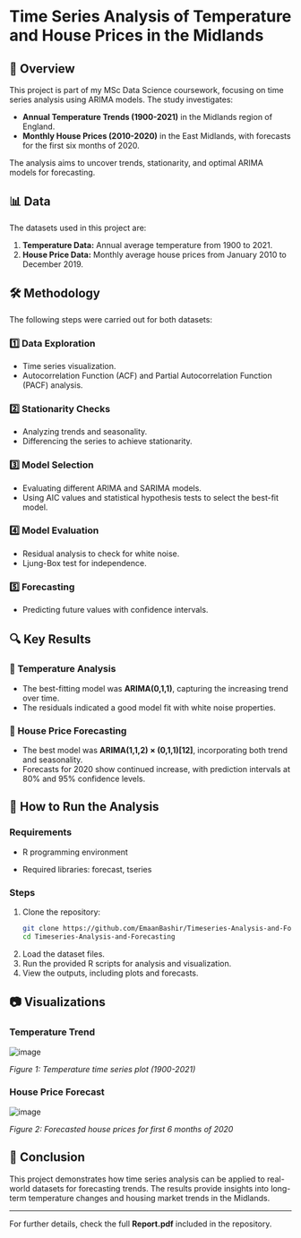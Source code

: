 # Time Series Analysis of Temperature and House Prices in the Midlands

## 📌 Overview

This project is part of my MSc Data Science coursework, focusing on time series analysis using ARIMA models. The study investigates:

- **Annual Temperature Trends (1900-2021)** in the Midlands region of England.
- **Monthly House Prices (2010-2020)** in the East Midlands, with forecasts for the first six months of 2020.

The analysis aims to uncover trends, stationarity, and optimal ARIMA models for forecasting.

## 📊 Data

The datasets used in this project are:

1. **Temperature Data:** Annual average temperature from 1900 to 2021.
2. **House Price Data:** Monthly average house prices from January 2010 to December 2019.

## 🛠️ Methodology

The following steps were carried out for both datasets:

### 1️⃣ Data Exploration

- Time series visualization.
- Autocorrelation Function (ACF) and Partial Autocorrelation Function (PACF) analysis.

### 2️⃣ Stationarity Checks

- Analyzing trends and seasonality.
- Differencing the series to achieve stationarity.

### 3️⃣ Model Selection

- Evaluating different ARIMA and SARIMA models.
- Using AIC values and statistical hypothesis tests to select the best-fit model.

### 4️⃣ Model Evaluation

- Residual analysis to check for white noise.
- Ljung-Box test for independence.

### 5️⃣ Forecasting

- Predicting future values with confidence intervals.

## 🔍 Key Results

### 📌 Temperature Analysis

- The best-fitting model was **ARIMA(0,1,1)**, capturing the increasing trend over time.
- The residuals indicated a good model fit with white noise properties.

### 📌 House Price Forecasting

- The best model was **ARIMA(1,1,2) × (0,1,1)[12]**, incorporating both trend and seasonality.
- Forecasts for 2020 show continued increase, with prediction intervals at 80% and 95% confidence levels.

## 🚀 How to Run the Analysis

### Requirements

- R programming environment

- Required libraries: forecast, tseries

### Steps

1. Clone the repository:
   ```sh
   git clone https://github.com/EmaanBashir/Timeseries-Analysis-and-Forecasting.git
   cd Timeseries-Analysis-and-Forecasting
   ```
2. Load the dataset files.
3. Run the provided R scripts for analysis and visualization.
4. View the outputs, including plots and forecasts.

## 📷 Visualizations

### Temperature Trend

![image](https://github.com/user-attachments/assets/98cd10fa-9725-4a0a-ad79-8c0a7760ba83)

&#x20;*Figure 1: Temperature time series plot (1900-2021)*

### House Price Forecast

![image](https://github.com/user-attachments/assets/430fc6e7-e1f6-4784-88d6-d87302d9cf9e)

&#x20;*Figure 2: Forecasted house prices for first 6 months of 2020*

## 🎯 Conclusion

This project demonstrates how time series analysis can be applied to real-world datasets for forecasting trends. The results provide insights into long-term temperature changes and housing market trends in the Midlands.

---

For further details, check the full **Report.pdf** included in the repository.

